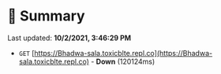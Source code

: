 # 📖 Summary
Last updated: **10/2/2021, 3:46:29 PM**

- `GET` [https://Bhadwa-sala.toxicblte.repl.co](https://Bhadwa-sala.toxicblte.repl.co) - **Down** (120124ms)
